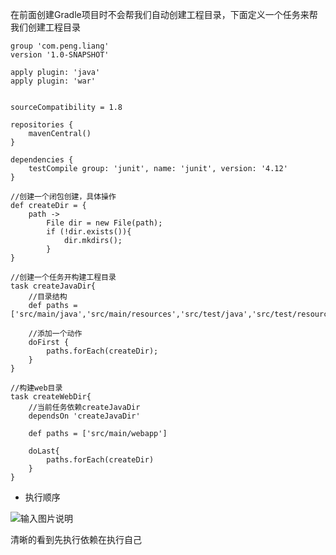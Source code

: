 在前面创建Gradle项目时不会帮我们自动创建工程目录，下面定义一个任务来帮我们创建工程目录
```
group 'com.peng.liang'
version '1.0-SNAPSHOT'

apply plugin: 'java'
apply plugin: 'war'


sourceCompatibility = 1.8

repositories {
    mavenCentral()
}

dependencies {
    testCompile group: 'junit', name: 'junit', version: '4.12'
}

//创建一个闭包创建，具体操作
def createDir = {
    path ->
        File dir = new File(path);
        if (!dir.exists()){
            dir.mkdirs();
        }
}

//创建一个任务开构建工程目录
task createJavaDir{
    //目录结构
    def paths = ['src/main/java','src/main/resources','src/test/java','src/test/resources']

    //添加一个动作
    doFirst {
        paths.forEach(createDir);
    }
}

//构建web目录
task createWebDir{
    //当前任务依赖createJavaDir
    dependsOn 'createJavaDir'

    def paths = ['src/main/webapp']

    doLast{
        paths.forEach(createDir)
    }
}

```

* 执行顺序

![输入图片说明](https://gitee.com/uploads/images/2017/1229/154430_51d8f900_966228.png "屏幕截图.png")

清晰的看到先执行依赖在执行自己
